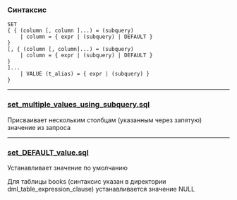 ### Синтаксис  

    SET
    { { (column [, column ]...) = (subquery)
        | column = { expr | (subquery) | DEFAULT }
    }
    [, { (column [, column]...) = (subquery)
        | column = { expr | (subquery) | DEFAULT }
    }
    ]...
        | VALUE (t_alias) = { expr | (subquery) }
    }

----------------------------------------------------------

### [set_multiple_values_using_subquery.sql](set_multiple_values_using_subquery.sql)

Присваивает нескольким столбцам (указанным через запятую) значение из запроса 

----------------------------------------------------------

### [set_DEFAULT_value.sql](set_DEFAULT_value.sql)

Устанавливает значение по умолчанию 

Для таблицы books (синтаксис указан в директории dml_table_expression_clause)
устанавливается значение NULL

